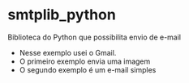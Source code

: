 # smtplib_python
Biblioteca do Python que possibilita envio de e-mail
- Nesse exemplo usei o Gmail.
- O primeiro exemplo envia uma imagem
- O segundo exemplo é um e-mail simples
